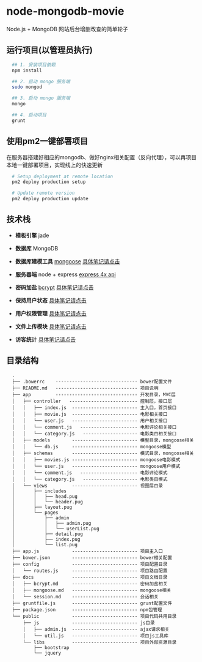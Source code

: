 # node-mongodb-movie

Node.js + MongoDB 网站后台增删改查的简单轮子

## 运行项目(以管理员执行)

```bash
  ## 1. 安装项目依赖
  npm install

  ## 2. 启动 mongo 服务端
  sudo mongod

  ## 3. 启动 mongo 服务端
  mongo

  ## 4. 启动项目
  grunt
```

## 使用pm2一键部署项目

在服务器搭建好相应的mongodb、做好nginx相关配置（反向代理），可以再项目本地一键部署项目，实现线上的快速更新

```bash
  # Setup deployment at remote location
  pm2 deploy production setup

  # Update remote version
  pm2 deploy production update
```

## 技术栈

- **模板引擎**  jade

- **数据库**  MongoDB

- **数据库建模工具** [mongoose](https://mongoosejs.com/docs/api.html)
  [具体笔记请点击](./docs/mongoose.md)

- **服务器端**  node + express
  [express 4x api](https://expressjs.com/zh-cn/4x/api.html)

- **密码加盐** [bcrypt](https://github.com/kelektiv/node.bcrypt.js)
  [具体笔记请点击](./docs/bcrypt.md)

- **保持用户状态**
  [具体笔记请点击](./docs/session.md)

- **用户权限管理**
  [具体笔记请点击](./docs/用户权限管理.md)

- **文件上传模块**
  [具体笔记请点击](./docs/文件上传模块.md)

- **访客统计**
  [具体笔记请点击](./docs/访客统计.md)

## 目录结构

```
  .
  ├── .bowerrc    ------------------------------ bower配置文件
  ├── README.md   ------------------------------ 项目说明
  ├── app         ------------------------------ 开发目录，MVC层
  │   ├── controller   ------------------------- 控制层，接口层
  │   │   ├── index.js  ------------------------ 主入口，首页接口
  │   │   ├── movie.js  ------------------------ 电影相关接口
  │   │   └── user.js   ------------------------ 用户相关接口
  │   │   └── comment.js   --------------------- 电影评论相关接口
  │   │   └── category.js   -------------------- 电影类目相关接口
  │   ├── models        ------------------------ 模型目录，mongoose相关
  │   │   └── db.js     ------------------------ mongoose模型
  │   ├── schemas       ------------------------ 模式目录，mongoose相关
  │   │   ├── movies.js ------------------------ mongoose电影模式
  │   │   └── user.js   ------------------------ mongoose用户模式
  │   │   └── comment.js   --------------------- 电影评论模式
  │   │   └── category.js   -------------------- 电影类目模式
  │   └── views         ------------------------ 视图层目录
  │       ├── includes
  │       │   ├── head.pug
  │       │   └── header.pug
  │       ├── layout.pug
  │       └── pages
  │           ├── admin
  │           │   ├── admin.pug
  │           │   └── userList.pug
  │           ├── detail.pug
  │           ├── index.pug
  │           └── list.pug
  ├── app.js            ------------------------ 项目主入口
  ├── bower.json        ------------------------ bower相关配置
  ├── config            ------------------------ 项目配置目录
  │   └── routes.js     ------------------------ 项目路由配置
  ├── docs              ------------------------ 项目文档目录
  │   ├── bcrypt.md     ------------------------ 密码加盐相关
  │   ├── mongoose.md   ------------------------ mongoose相关
  │   └── session.md    ------------------------ 会话相关
  ├── gruntfile.js      ------------------------ grunt配置文件
  ├── package.json      ------------------------ npm包管理
  └── public            ------------------------ 项目代码共用目录
      ├── js            ------------------------ js目录
      │   ├── admin.js  ------------------------ ajax请求相关
      │   └── util.js   ------------------------ 项目js工具库
      └── libs          ------------------------ 项目外部资源目录
          ├── bootstrap
          └── jquery
```
